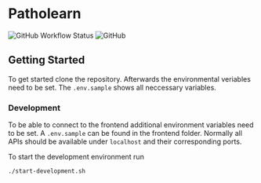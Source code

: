 # Patholearn

![GitHub Workflow Status](https://img.shields.io/github/workflow/status/JamesNeumann/learning-by-annotations/build-push) ![GitHub](https://img.shields.io/github/license/JamesNeumann/learning-by-annotations)

## Getting Started

To get started clone the repository. Afterwards the environmental veriables need to be set. The `.env.sample` shows all neccessary variables.

### Development

To be able to connect to the frontend additional environment variables need to be set. A `.env.sample` can be found in the frontend folder. Normally all APIs should be available under `localhost` and their corresponding ports.

To start the development environment run

```bash
./start-development.sh
```
